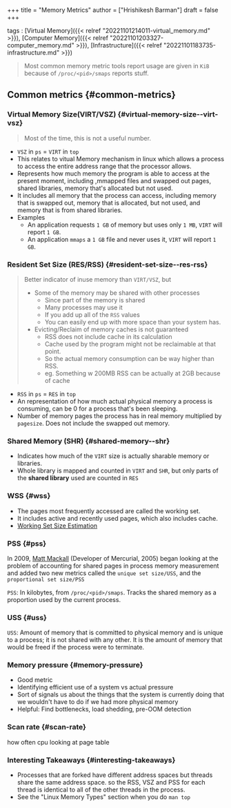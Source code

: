 +++
title = "Memory Metrics"
author = ["Hrishikesh Barman"]
draft = false
+++

tags
: [Virtual Memory]({{< relref "20221101214011-virtual_memory.md" >}}), [Computer Memory]({{< relref "20221101203327-computer_memory.md" >}}), [Infrastructure]({{< relref "20221101183735-infrastructure.md" >}})

> Most common memory metric tools report usage are given in `KiB` because of `/proc/<pid>/smaps` reports stuff.


## Common metrics {#common-metrics}


### Virtual Memory Size(VIRT/VSZ) {#virtual-memory-size--virt-vsz}

<div class="warning">

> Most of the time, this is not a useful number.
</div>

-   `VSZ` in `ps` = `VIRT` in `top`
-   This relates to vitual Memory mechanism in linux which allows a process to access the entire address range that the processor allows.
-   Represents how much memory the program is able to access at the present moment, including ,mmapped files and swapped out pages, shared libraries, memory that's allocated but not used.
-   It includes all memory that the process can access, including memory that is swapped out, memory that is allocated, but not used, and memory that is from shared libraries.
-   Examples
    -   An application requests `1 GB` of memory but uses only `1 MB`, `VIRT` will report `1 GB`.
    -   An application `mmaps` a `1 GB` file and never uses it, `VIRT` will report `1 GB`.


### Resident Set Size (RES/RSS) {#resident-set-size--res-rss}

<div class="warning">

> Better indicator of inuse memory than `VIRT/VSZ`, but
>
> -   Some of the memory may be shared with other processes
>     -   Since part of the memory is shared
>     -   Many processes may use it
>     -   If you add up all of the `RSS` values
>     -   You can easily end up with more space than your system has.
> -   Evicting/Reclaim of memory caches is not guaranteed
>     -   RSS does not include cache in its calculation
>     -   Cache used by the program might not be reclaimable at that point.
>     -   So the actual memory consumption can be way higher than RSS.
>     -   eg. Something w 200MB RSS can be actually at 2GB because of cache
</div>

-   `RSS` in `ps` = `RES` in `top`
-   An representation of how much actual physical memory a process is consuming, can be 0 for a process that's been sleeping.
-   Number of memory pages the process has in real memory multiplied by `pagesize`. Does not include the swapped out memory.


### Shared Memory (SHR) {#shared-memory--shr}

-   Indicates how much of the `VIRT` size is actually sharable memory or libraries.
-   Whole library is mapped and counted in `VIRT` and `SHR`, but only parts of the **shared library** used are counted in `RES`


### WSS {#wss}

-   The pages most frequently accessed are called the working set.
-   It includes active and recently used pages, which also includes cache.
-   [Working Set Size Estimation](https://www.brendangregg.com/wss.html)


### PSS {#pss}

In 2009, [Matt Mackall](https://en.wikipedia.org/wiki/Mercurial) (Developer of Mercurial, 2005) began looking at the problem of accounting for shared pages in process memory measurement and added two new metrics called the `unique set size/USS`, and the `proportional set size/PSS`

`PSS`: In kilobytes, from `/proc/<pid>/smaps`. Tracks the shared memory as a proportion used by the current process.


### USS {#uss}

`USS`: Amount of memory that is committed to physical memory and is unique to a process; it is not shared with any other. It is the amount of memory that would be freed if the process were to terminate.


### Memory pressure {#memory-pressure}

-   Good metric
-   Identifying efficient use of a system vs actual pressure
-   Sort of signals us about the things that the system is currently doing that we wouldn't have to do if we had more physical memory
-   Helpful: Find bottlenecks, load shedding, pre-OOM detection


### Scan rate {#scan-rate}

how often cpu looking at page table


### Interesting Takeaways {#interesting-takeaways}

-   Processes that are forked have different address spaces but threads share the same address space. so the RSS, VSZ and PSS for each thread is identical to all of the other threads in the process.
-   See the "Linux Memory Types" section when you do `man top`
